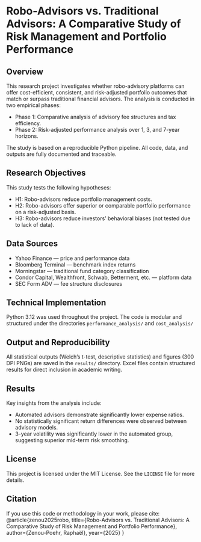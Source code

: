 # Robo-Advisors vs. Traditional Advisors: A Comparative Study of Risk Management and Portfolio Performance

## Overview

This research project investigates whether robo-advisory platforms can offer cost-efficient, consistent, and risk-adjusted portfolio outcomes that match or surpass traditional financial advisors. The analysis is conducted in two empirical phases:

- Phase 1: Comparative analysis of advisory fee structures and tax efficiency.
- Phase 2: Risk-adjusted performance analysis over 1, 3, and 7-year horizons.

The study is based on a reproducible Python pipeline. All code, data, and outputs are fully documented and traceable.

## Research Objectives

This study tests the following hypotheses:

- H1: Robo-advisors reduce portfolio management costs.
- H2: Robo-advisors offer superior or comparable portfolio performance on a risk-adjusted basis.
- H3: Robo-advisors reduce investors’ behavioral biases (not tested due to lack of data).

## Data Sources

- Yahoo Finance — price and performance data
- Bloomberg Terminal — benchmark index returns
- Morningstar — traditional fund category classification
- Condor Capital, Wealthfront, Schwab, Betterment, etc. — platform data
- SEC Form ADV — fee structure disclosures

## Technical Implementation

Python 3.12 was used throughout the project. The code is modular and structured under the directories `performance_analysis/` and `cost_analysis/`

## Output and Reproducibility

All statistical outputs (Welch’s t-test, descriptive statistics) and figures (300 DPI PNGs) are saved in the `results/` directory. Excel files contain structured results for direct inclusion in academic writing.

## Results

Key insights from the analysis include:

- Automated advisors demonstrate significantly lower expense ratios.
- No statistically significant return differences were observed between advisory models.
- 3-year volatility was significantly lower in the automated group, suggesting superior mid-term risk smoothing.

## License

This project is licensed under the MIT License. See the `LICENSE` file for more details.

## Citation

If you use this code or methodology in your work, please cite:
@article{zenou2025robo,
title={Robo-Advisors vs. Traditional Advisors: A Comparative Study of Risk Management and Portfolio Performance},
author={Zenou-Poehr, Raphaël},
year={2025}
}

